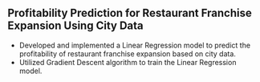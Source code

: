 ## Profitability Prediction for Restaurant Franchise Expansion Using City Data
* Developed and implemented a Linear Regression model to predict the profitability of restaurant franchise expansion based on city data.
* Utilized Gradient Descent algorithm to train the Linear Regression model.
